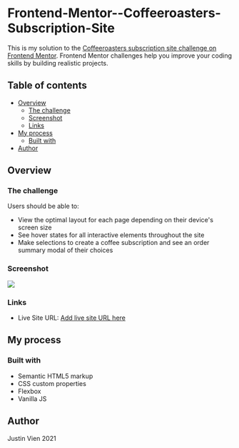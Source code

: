 # Frontend-Mentor--Coffeeroasters-Subscription-Site

This is my solution to the [Coffeeroasters subscription site challenge on Frontend Mentor](https://www.frontendmentor.io/challenges/coffeeroasters-subscription-site-5Fc26HVY6). Frontend Mentor challenges help you improve your coding skills by building realistic projects. 

## Table of contents

- [Overview](#overview)
  - [The challenge](#the-challenge)
  - [Screenshot](#screenshot)
  - [Links](#links)
- [My process](#my-process)
  - [Built with](#built-with)
- [Author](#author)

## Overview

### The challenge

Users should be able to:

- View the optimal layout for each page depending on their device's screen size
- See hover states for all interactive elements throughout the site
- Make selections to create a coffee subscription and see an order summary modal of their choices

### Screenshot

![](https://user-images.githubusercontent.com/54160489/128757029-fce428bd-2cf3-42d9-8918-a59592ae9a14.png)

### Links

- Live Site URL: [Add live site URL here](https://app.netlify.com/sites/sleepy-clarke-40762d/overview)

## My process

### Built with

- Semantic HTML5 markup
- CSS custom properties
- Flexbox
- Vanilla JS

## Author

Justin Vien 2021
